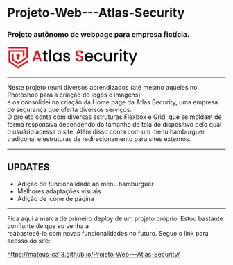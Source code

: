 # Projeto-Web---Atlas-Security
### Projeto autônomo de webpage para empresa fictícia.

<img src="/icons&logo/logoatlas.png" alt="Logo da empresa" style="width:300px;"/>

---
Neste projeto reuni diversos aprendizados (até mesmo aqueles no Photoshop para a criação de logos e imagens)  
e os consolidei na criação da Home page da Atlas Security, uma empresa de segurança que oferta diversos serviços.  
O projeto conta com diversas estruturas Flexbox e Grid, que se moldam de forma responsiva dependendo do tamanho de tela do dispositivo pelo qual o usuário acessa o site. Além disso conta com um menu hamburguer tradiconal e estruturas de redirecionamento para sites externos.

---

## UPDATES 
- Adição de funcionalidade ao menu hamburguer
- Melhores adaptações visuais
- Adição de icone de página
---

Fica aqui a marca de primeiro deploy de um projeto próprio. Estou bastante confiante de que eu venha a    
reabastecê-lo com novas funcionalidades no futuro. Segue o link para acesso do site:   
   
https://mateus-ca13.github.io/Projeto-Web---Atlas-Security/
